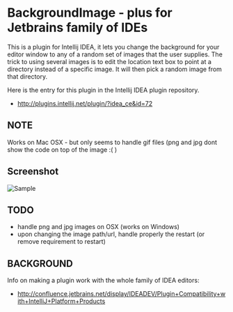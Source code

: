 BackgroundImage - plus for Jetbrains family of IDEs
===================================================
This is a plugin for Intellij IDEA, it lets you change the background for your editor window to any of a random set of images that the user supplies.  The trick to using several images is to edit the location text box to point at a directory instead of a specific image.  It will then pick a random image from that directory.

Here is the entry for this plugin in the Intellij IDEA plugin repository.

* http://plugins.intellij.net/plugin/?idea_ce&id=72

NOTE
----
Works on Mac OSX - but only seems to handle gif files (png and jpg dont show the code on top of the image :( )

Screenshot
----------
![Sample](https://github.com/kimptoc/Intellij-IDEA-Plugin-Background-Image/raw/master/sample-screen.png "Sample")

TODO
----
* handle png and jpg images on OSX (works on Windows)
* upon changing the image path/url, handle properly the restart (or remove requirement to restart)

BACKGROUND
----------
Info on making a plugin work with the whole family of IDEA editors:

* http://confluence.jetbrains.net/display/IDEADEV/Plugin+Compatibility+with+IntelliJ+Platform+Products

